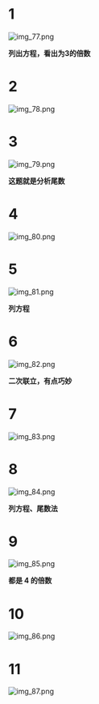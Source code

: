 # 1

![img_77.png](img_77.png)

**列出方程，看出为3的倍数**

# 2

![img_78.png](img_78.png)

# 3

![img_79.png](img_79.png)

**这题就是分析尾数**

# 4

![img_80.png](img_80.png)

# 5

![img_81.png](img_81.png)

**列方程**

# 6

![img_82.png](img_82.png)

**二次联立，有点巧妙**

# 7

![img_83.png](img_83.png)

# 8

![img_84.png](img_84.png)

**列方程、尾数法**

# 9

![img_85.png](img_85.png)

**都是 4 的倍数**

# 10

![img_86.png](img_86.png)

# 11

![img_87.png](img_87.png)